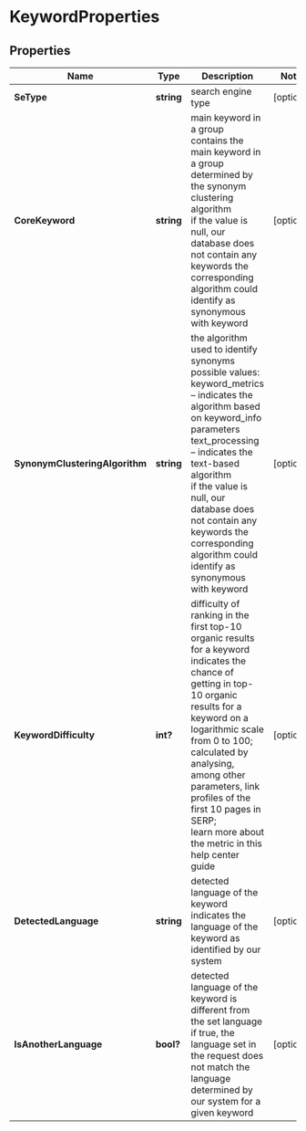# KeywordProperties


## Properties

| Name | Type | Description | Notes |
|------------ | ------------- | ------------- | -------------|
**SeType** | **string** | search engine type |[optional]|
**CoreKeyword** | **string** | main keyword in a group<br>contains the main keyword in a group determined by the synonym clustering algorithm<br>if the value is null, our database does not contain any keywords the corresponding algorithm could identify as synonymous with keyword |[optional]|
**SynonymClusteringAlgorithm** | **string** | the algorithm used to identify synonyms<br>possible values:<br>keyword_metrics – indicates the algorithm based on keyword_info parameters<br>text_processing – indicates the text-based algorithm<br>if the value is null, our database does not contain any keywords the corresponding algorithm could identify as synonymous with keyword |[optional]|
**KeywordDifficulty** | **int?** | difficulty of ranking in the first top-10 organic results for a keyword<br>indicates the chance of getting in top-10 organic results for a keyword on a logarithmic scale from 0 to 100;<br>calculated by analysing, among other parameters, link profiles of the first 10 pages in SERP;<br>learn more about the metric in this help center guide |[optional]|
**DetectedLanguage** | **string** | detected language of the keyword<br>indicates the language of the keyword as identified by our system |[optional]|
**IsAnotherLanguage** | **bool?** | detected language of the keyword is different from the set language<br>if true, the language set in the request does not match the language determined by our system for a given keyword |[optional]|